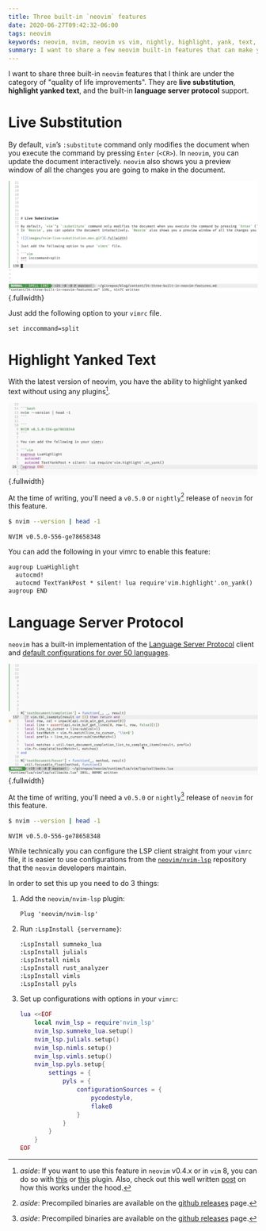 ```yaml
---
title: Three built-in `neovim` features
date: 2020-06-27T09:42:32-06:00
tags: neovim
keywords: neovim, nvim, neovim vs vim, nightly, highlight, yank, text, live, substitution, built-in lsp, language server protocol
summary: I want to share a few neovim built-in features that can make you more productive.
---
```


I want to share three built-in `neovim` features that I think are under the category of "quality of life improvements".
They are **live substitution**, **highlight yanked text**, and the built-in **language server protocol** support.

# Live Substitution

By default, `vim`’s `:substitute` command only modifies the document when you execute the command by pressing `Enter` (`<CR>`).
In `neovim`, you can update the document interactively. `neovim` also shows you a preview window of all the changes you are going to make in the document.

![](images/nvim-live-substitution.mov.gif){.fullwidth}

Just add the following option to your `vimrc` file.

```vim
set inccommand=split
```

# Highlight Yanked Text

With the latest version of neovim, you have the ability to highlight yanked text without using any plugins[^1].

[^1]: _aside_: If you want to use this feature in `neovim` v0.4.x or in `vim` 8, you can do so with [this](https://github.com/machakann/vim-highlightedyank) or [this](https://github.com/statox/FYT.vim) plugin. Also, check out this well written [post](https://www.statox.fr/posts/vim/vim_flash_yanked_text/) on how this works under the hood.

![](images/nvim-highlight-yank.mov.gif){.fullwidth}

At the time of writing, you'll need a `v0.5.0` or `nightly`[^nightly-1] release of `neovim` for this feature.

[^nightly-1]: _aside_: Precompiled binaries are available on the [github releases](https://github.com/neovim/neovim/releases/tag/nightly) page.


```bash
$ nvim --version | head -1
```

```
NVIM v0.5.0-556-ge78658348
```

You can add the following in your vimrc to enable this feature:

```vim
augroup LuaHighlight
  autocmd!
  autocmd TextYankPost * silent! lua require'vim.highlight'.on_yank()
augroup END
```

# Language Server Protocol

`neovim` has a built-in implementation of the [Language Server Protocol](https://microsoft.github.io/language-server-protocol/) client and [default configurations for over 50 languages](https://github.com/neovim/nvim-lsp).

![Completion, diagnostics and jump to references in lua.](images/nvim-built-in-lsp.mov.gif){.fullwidth}

At the time of writing, you'll need a `v0.5.0` or `nightly`[^nightly-2] release of `neovim` for this feature.

[^nightly-2]: _aside_: Precompiled binaries are available on the [github releases](https://github.com/neovim/neovim/releases/tag/nightly) page.

```bash
$ nvim --version | head -1
```

```
NVIM v0.5.0-556-ge78658348
```

While technically you can configure the LSP client straight from your `vimrc` file, it is easier to use configurations from the [`neovim/nvim-lsp`](https://github.com/neovim/nvim-lsp) repository that the `neovim` developers maintain.

In order to set this up you need to do 3 things:

1) Add the `neovim/nvim-lsp` plugin:

    ```vim
    Plug 'neovim/nvim-lsp'
    ```

2) Run `:LspInstall {servername}`:

    ```vim
    :LspInstall sumneko_lua
    :LspInstall julials
    :LspInstall nimls
    :LspInstall rust_analyzer
    :LspInstall vimls
    :LspInstall pyls
    ```

3) Set up configurations with options in your `vimrc`:

    ```lua
    lua <<EOF
        local nvim_lsp = require'nvim_lsp'
        nvim_lsp.sumneko_lua.setup()
        nvim_lsp.julials.setup()
        nvim_lsp.nimls.setup()
        nvim_lsp.vimls.setup()
        nvim_lsp.pyls.setup{
            settings = {
                pyls = {
                    configurationSources = {
                        pycodestyle,
                        flake8
                    }
                }
            }
        }
    EOF
    ```
